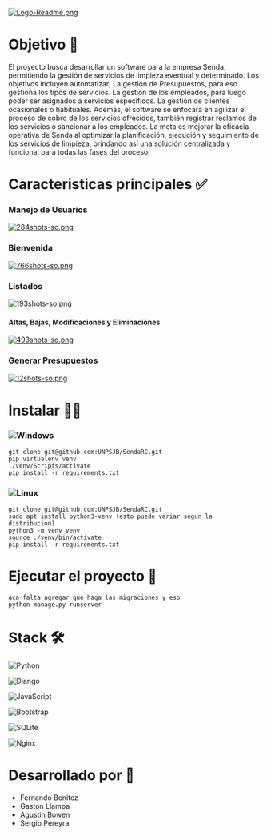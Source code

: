 [![Logo-Readme.png](https://i.postimg.cc/HWZ4x8QX/Logo-Readme.png)](https://postimg.cc/WtZJY3Y1)

# Objetivo 📄
El proyecto busca desarrollar un software para la empresa Senda, permitiendo la gestión de servicios de limpieza eventual y determinado. Los objetivos incluyen automatizar; La gestión de Presupuestos, para eso gestiona los tipos de servicios. La gestión de los empleados, para luego poder ser asignados a servicios específicos. La gestión de clientes ocasionales o habituales. Además, el software se enfocará en agilizar el proceso de cobro de los servicios ofrecidos, también registrar reclamos de los servicios o sancionar a los empleados. La meta es mejorar la eficacia operativa de Senda al optimizar la planificación, ejecución y seguimiento de los servicios de limpieza, brindando así una solución centralizada y funcional para todas las fases del proceso.

# Caracteristicas principales ✅
### Manejo de Usuarios
[![284shots-so.png](https://i.postimg.cc/K89Hw7Zs/284shots-so.png)](https://postimg.cc/21ZGBZL4)
### Bienvenida
[![766shots-so.png](https://i.postimg.cc/P5f7SVkw/766shots-so.png)](https://postimg.cc/RN8GFRhS)
### Listados
[![193shots-so.png](https://i.postimg.cc/tJmwHcQW/193shots-so.png)](https://postimg.cc/xNMtvtd1)
#### Altas, Bajas, Modificaciones y Eliminaciónes
[![493shots-so.png](https://i.postimg.cc/y6vzPf5V/493shots-so.png)](https://postimg.cc/pyh7VBR7)
### Generar Presupuestos
[![12shots-so.png](https://i.postimg.cc/gJpPM1m0/12shots-so.png)](https://postimg.cc/1gvTXCgx)

# Instalar 🧑‍💻
### ![Windows](https://img.shields.io/badge/Windows-0078D6?style=for-the-badge&logo=windows&logoColor=white)
~~~
git clone git@github.com:UNPSJB/SendaRC.git
pip virtualenv venv
./venv/Scripts/activate
pip install -r requirements.txt
~~~

### ![Linux](https://img.shields.io/badge/Linux-FCC624?style=for-the-badge&logo=linux&logoColor=black)
~~~
git clone git@github.com:UNPSJB/SendaRC.git
sudo apt install python3-venv (esto puede variar segun la distribucion) 
python3 -m venv venv 
source ./venv/bin/activate
pip install -r requirements.txt
~~~

# Ejecutar el proyecto 🏃
~~~
aca falta agregar que haga las migraciones y eso
python manage.py runserver
~~~

# Stack 🛠️ 
![Python](https://img.shields.io/badge/python-3670A0?style=for-the-badge&logo=python&logoColor=ffdd54)<br>

![Django](https://img.shields.io/badge/django-%23092E20.svg?style=for-the-badge&logo=django&logoColor=white)<br> 

![JavaScript](https://img.shields.io/badge/javascript-%23323330.svg?style=for-the-badge&logo=javascript&logoColor=%23F7DF1E)<br> 

![Bootstrap](https://img.shields.io/badge/bootstrap-%238511FA.svg?style=for-the-badge&logo=bootstrap&logoColor=white)<br>

![SQLite](https://img.shields.io/badge/sqlite-%2307405e.svg?style=for-the-badge&logo=sqlite&logoColor=white)<br> 

![Nginx](https://img.shields.io/badge/nginx-%23009639.svg?style=for-the-badge&logo=nginx&logoColor=white)<br>

# Desarrollado por 🗿
- Fernando Benitez<br>
- Gaston Llampa<br>
- Agustin Bowen<br> 
- Sergio Pereyra<br> 

